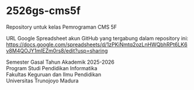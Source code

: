 # 2526gs-cms5f
Repository untuk kelas Pemrograman CMS 5F <br>

URL Google Spreadsheet akun GitHub yang tergabung dalam repository ini: https://docs.google.com/spreadsheets/d/1zPKiNmtq2ozLnHWQbhRPt6LK6v8M4QOJY1mIEZm0rs8/edit?usp=sharing 

Semester Gasal Tahun Akademik 2025-2026 <br>
Program Studi Pendidikan Informatika <br>
Fakultas Keguruan dan Ilmu Pendidikan<br>
Universitas Trunojoyo Madura

